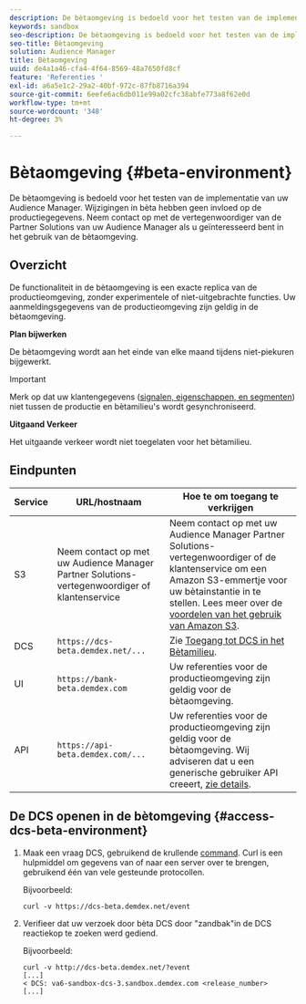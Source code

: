 ```yaml
---
description: De bètaomgeving is bedoeld voor het testen van de implementatie van uw Audience Manager. Wijzigingen in bèta hebben geen invloed op de productiegegevens. Neem contact op met de vertegenwoordiger van de Partner Solutions van uw Audience Manager als u geïnteresseerd bent in het gebruik van de bètaomgeving.
keywords: sandbox
seo-description: De bètaomgeving is bedoeld voor het testen van de implementatie van uw Audience Manager. Wijzigingen in bèta hebben geen invloed op de productiegegevens. Neem contact op met de vertegenwoordiger van de Partner Solutions van uw Audience Manager als u geïnteresseerd bent in het gebruik van de bètaomgeving.
seo-title: Bètaomgeving
solution: Audience Manager
title: Bètaomgeving
uuid: de4a1a46-cfa4-4f64-8569-48a7650fd8cf
feature: 'Referenties '
exl-id: a6a5e1c2-29a2-40bf-972c-87fb8716a394
source-git-commit: 6eefe6ac6db011e99a02cfc38abfe773a8f62e0d
workflow-type: tm+mt
source-wordcount: '348'
ht-degree: 3%

---
```


# Bètaomgeving {#beta-environment}

De bètaomgeving is bedoeld voor het testen van de implementatie van uw Audience Manager. Wijzigingen in bèta hebben geen invloed op de productiegegevens. Neem contact op met de vertegenwoordiger van de Partner Solutions van uw Audience Manager als u geïnteresseerd bent in het gebruik van de bètaomgeving.

## Overzicht

De functionaliteit in de bètaomgeving is een exacte replica van de productieomgeving, zonder experimentele of niet-uitgebrachte functies. Uw aanmeldingsgegevens van de productieomgeving zijn geldig in de bètaomgeving.

**Plan bijwerken**

De bètaomgeving wordt aan het einde van elke maand tijdens niet-piekuren bijgewerkt.

>[!IMPORTANT]
>
>Merk op dat uw klantengegevens ([signalen, eigenschappen, en segmenten](https://experienceleague.adobe.com/docs/audience-manager/user-guide/reference/signal-trait-segment.html?lang=en)) niet tussen de productie en bètamilieu&#39;s wordt gesynchroniseerd.

**Uitgaand Verkeer**

Het uitgaande verkeer wordt niet toegelaten voor het bètamilieu.

## Eindpunten

| Service | URL/hostnaam | Hoe te om toegang te verkrijgen |
|--- |--- | --- |
| S3 | Neem contact op met uw Audience Manager Partner Solutions-vertegenwoordiger of klantenservice | Neem contact op met uw Audience Manager Partner Solutions-vertegenwoordiger of de klantenservice om een Amazon S3-emmertje voor uw bètainstantie in te stellen. Lees meer over de [voordelen van het gebruik van Amazon S3](../reference/amazon-s3.md). |
| DCS | `https://dcs-beta.demdex.net/...` | Zie [Toegang tot DCS in het Bètamilieu](../reference/beta-environment.md#access-dcs-beta-environment). |
| UI | `https://bank-beta.demdex.com` | Uw referenties voor de productieomgeving zijn geldig voor de bètaomgeving. |
| API | `https://api-beta.demdex.com/...` | Uw referenties voor de productieomgeving zijn geldig voor de bètaomgeving. Wij adviseren dat u een generische gebruiker API creeert, [zie details](../api/rest-api-main/aam-api-getting-started.md#requirements). |

## De DCS openen in de bètomgeving {#access-dcs-beta-environment}

1. Maak een vraag DCS, gebruikend de krullende [command](https://curl.haxx.se/docs/manpage.html). Curl is een hulpmiddel om gegevens van of naar een server over te brengen, gebruikend één van vele gesteunde protocollen.

   Bijvoorbeeld:

   `curl -v https://dcs-beta.demdex.net/event`

1. Verifieer dat uw verzoek door bèta DCS door &quot;zandbak&quot;in de DCS reactiekop te zoeken werd gediend.

   Bijvoorbeeld:

   ```
   curl -v http://dcs-beta.demdex.net/?event
   [...]
   < DCS: va6-sandbox-dcs-3.sandbox.demdex.com <release_number>
   [...]
   ```

<!--

1. Determine the load balancer's endpoint IP addresses.

   Run the `dig`  [command](https://en.wikipedia.org/wiki/Dig_(command)) to determine the IP address of the nearest load balancer. The `dig` command queries the Domain Name System and returns the name and IP addresses of the [!DNL Audience Manager] [!UICONTROL Data Collection Servers (DCS)].

   ```
   dig dcs-beta.demdex.net
   ...
   dcs-sandbox-1754093861.us-east-1.elb.amazonaws.com. 60 IN A 52.87.15.51
   dcs-sandbox-1754093861.us-east-1.elb.amazonaws.com. 60 IN A 50.16.150.8
   dcs-sandbox-1754093861.us-east-1.elb.amazonaws.com. 60 IN A 52.2.228.100
   ```

2. Using one of the addresses in the above table, add a static DNS entry in the [!DNL /etc/hosts] file.

   On Windows, modify [!DNL c:\WINDOWS\system32\drivers\etc\hosts].

   For example:

   [!DNL 52.87.15.51 *`samplepartner`*.demdex.net]

   >[!NOTE]
   >
   >The addresses change occasionally, so you must keep your [!DNL /etc/hosts] file up to date.

   Additionally, if you need to set up ID synchronization, you must add a similar entry for [!DNL dpm.demdex.net.]

   [!DNL 52.87.15.51 dpm.demdex.net]. 

3. Make a DCS call, using the `curl` [command](https://curl.haxx.se/docs/manpage.html). Curl is a tool to transfer data from or to a server, using one of many supported protocols.

   For example:

   [!DNL https://<domain>/event?product=camera] 

4. Verify that your request was served by the beta DCS by looking for "sandbox" in the DCS response header.

   For example:

   ```
   curl -v https://dcs-beta.demdex.net/?event
   [...]
   < DCS: va6-sandbox-dcs-3.sandbox.demdex.com <release_number>
   [...]
   ```

   -->
